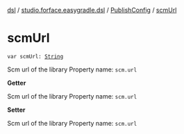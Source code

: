 [dsl](../../index.md) / [studio.forface.easygradle.dsl](../index.md) / [PublishConfig](index.md) / [scmUrl](./scm-url.md)

# scmUrl

`var scmUrl: `[`String`](https://kotlinlang.org/api/latest/jvm/stdlib/kotlin/-string/index.html)

Scm url of the library
Property name: `scm.url`

**Getter**

Scm url of the library
Property name: `scm.url`

**Setter**

Scm url of the library
Property name: `scm.url`

